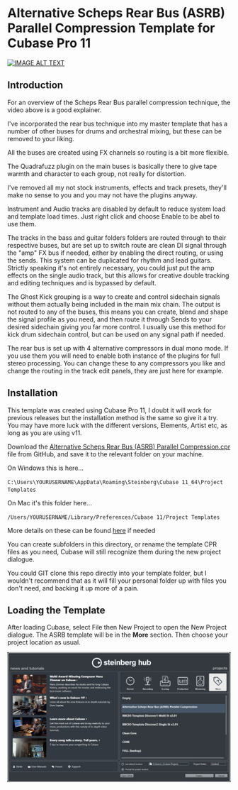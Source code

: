 # Alternative Scheps Rear Bus (ASRB) Parallel Compression Template for Cubase Pro 11

[![IMAGE ALT TEXT](http://img.youtube.com/vi/0uDYPIYRFDQ/0.jpg)](https://www.youtube.com/watch?v=0uDYPIYRFDQ "Video Title")

## Introduction

For an overview of the Scheps Rear Bus parallel compression technique, the video above is a good explainer.

I've incorporated the rear bus technique into my master template that has a number of other buses for drums and orchestral mixing, but these can be removed to your liking.

All the buses are created using FX channels so routing is a bit more flexible.

The Quadrafuzz plugin on the main buses is basically there to give tape warmth and character to each group, not really for distortion.

I've removed all my not stock instruments, effects and track presets, they'll make no sense to you and you may not have the plugins anyway.

Instrument and Audio tracks are disabled by default to reduce system load and template load times. Just right click and choose Enable to be abel to use them.

The tracks in the bass and guitar folders folders are routed through to their respective buses, but are set up to switch route are clean DI signal through the "amp" FX bus if needed, either by enabling the direct routing, or using the sends. This system can be duplicated for rhythm and lead guitars. Strictly speaking it's not entirely necessary, you could just put the amp effects on the single audio track, but this allows for creative double tracking and editing techniques and is bypassed by default.

The Ghost Kick grouping is a way to create and control sidechain signals without them actually being included in the main mix chain. The output is not routed to any of the buses, this means you can create, blend and shape the signal profile as you need, and then route it through Sends to your desired sidechain giving you far more control. I usually use this method for kick drum sidechain control, but can be used on any signal path if needed.

The rear bus is set up with 4 alternative compressors in dual mono mode. If you use them you will need to enable both instance of the plugins for full stereo processing. You can change these to any compressors you like and change the routing in the track edit panels, they are just here for example.

## Installation

This template was created using Cubase Pro 11, I doubt it will work for previous releases but the installation method is the same so give it a try. You may have more luck with the different versions, Elements, Artist etc, as long as you are using v11.

Download the [Alternative Scheps Rear Bus (ASRB) Parallel Compression.cpr](https://github.com/smadgerano/MSDS/blob/master/Multiband%20Sound%20Design%20%26%20Sampling%20(MSDS).cpr) file from GitHub, and save it to the relevant folder on your machine.

On Windows this is here...

`C:\Users\YOURUSERNAME\AppData\Roaming\Steinberg\Cubase 11_64\Project Templates`

On Mac it's this folder here...

`/Users/YOURUSERNAME/Library/Preferences/Cubase 11/Project Templates`

More details on these can be found [here](https://helpcenter.steinberg.de/hc/en-us/articles/360000327730-Location-file-paths-of-presets-in-Cubase-and-Nuendo-) if needed

You can create subfolders in this directory, or rename the template CPR files as you need, Cubase will still recognize them during the new project dialogue.

You could GIT clone this repo directly into your template folder, but I wouldn't recommend that as it will fill your personal folder up with files you don't need, and backing it up more of a pain.

## Loading the Template

After loading Cubase, select File then New Project to open the New Project dialogue. The ASRB template will be in the **More** section. Then choose your project location as usual.

![New Project Dialogue](/img/new-dialogue.png?raw=true)

